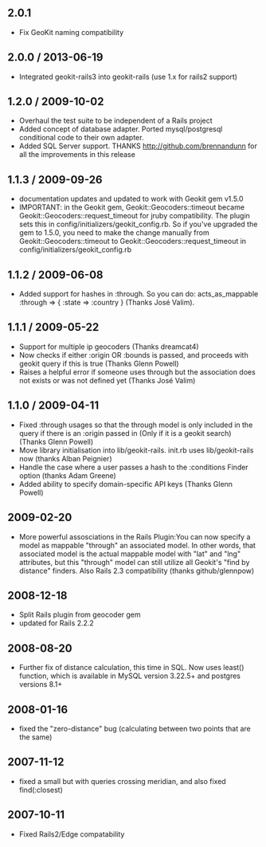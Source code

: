 ## 2.0.1

* Fix GeoKit naming compatibility

## 2.0.0 / 2013-06-19

* Integrated geokit-rails3 into geokit-rails  (use 1.x for rails2 support)

## 1.2.0 / 2009-10-02

* Overhaul the test suite to be independent of a Rails project
* Added concept of database adapter. Ported mysql/postgresql conditional code to their own adapter.
* Added SQL Server support. THANKS http://github.com/brennandunn for all the improvements in this release

## 1.1.3 / 2009-09-26

* documentation updates and updated to work with Geokit gem v1.5.0
* IMPORTANT: in the Geokit gem, Geokit::Geocoders::timeout became Geokit::Geocoders::request_timeout for jruby compatibility.
The plugin sets this in config/initializers/geokit_config.rb. So if you've upgraded the gem to 1.5.0, you need to
make the change manually from Geokit::Geocoders::timeout to Geokit::Geocoders::request_timeout in config/initializers/geokit_config.rb

## 1.1.2 / 2009-06-08

* Added support for hashes in :through. So you can do: acts_as_mappable :through => { :state => :country } (Thanks José Valim).

## 1.1.1 / 2009-05-22
* Support for multiple ip geocoders (Thanks dreamcat4)
* Now checks if either :origin OR :bounds is passed, and proceeds with geokit query if this is true (Thanks Glenn Powell)
* Raises a helpful error if someone uses through but the association does not exists or was not defined yet (Thanks José Valim)

## 1.1.0 / 2009-04-11

* Fixed :through usages so that the through model is only included in the query if there 
	is an :origin passed in (Only if it is a geokit search) (Thanks Glenn Powell)
* Move library initialisation into lib/geokit-rails. init.rb uses lib/geokit-rails now (thanks Alban Peignier)
* Handle the case where a user passes a hash to the :conditions Finder option (thanks Adam Greene)
* Added ability to specify domain-specific API keys (Thanks Glenn Powell)

## 2009-02-20

* More powerful assosciations in the Rails Plugin:You can now specify a model as mappable "through" an associated model. 
In other words, that associated model is the actual mappable model with "lat" and "lng" attributes, but this "through" model 
can still utilize all Geokit's "find by distance" finders. Also Rails 2.3 compatibility (thanks github/glennpow)

## 2008-12-18

* Split Rails plugin from geocoder gem
* updated for Rails 2.2.2

## 2008-08-20

* Further fix of distance calculation, this time in SQL. Now uses least() function, which is available in MySQL version 3.22.5+ and postgres versions 8.1+

## 2008-01-16

* fixed the "zero-distance" bug (calculating between two points that are the same)

## 2007-11-12

* fixed a small but with queries crossing meridian, and also fixed find(:closest)

## 2007-10-11

* Fixed Rails2/Edge compatability
